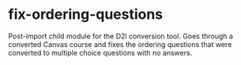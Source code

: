 # fix-ordering-questions
Post-import child module for the D2l conversion tool. Goes through a converted Canvas course and fixes the ordering questions that were converted to multiple choice questions with no answers.

